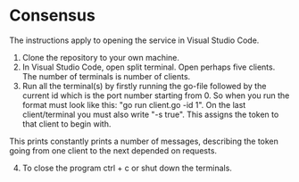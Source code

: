 # Consensus
The instructions apply to opening the service in Visual Studio Code.
1. Clone the repository to your own machine.
2. In Visual Studio Code, open split terminal. Open perhaps five clients. The number of terminals is number of clients.
3. Run all the terminal(s) by firstly running the go-file followed by the current id which is the port number starting from 0. So when you run the format must look like this: "go run client.go -id 1". On the last client/terminal you must also write "-s true". This assigns the token to that client to begin with.

This prints constantly prints a number of messages, describing the token going from one client to the next depended on requests.

4. To close the program ctrl + c or shut down the terminals.
